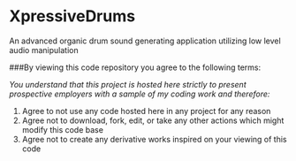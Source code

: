 # XpressiveDrums
An advanced organic drum sound generating application utilizing low level audio manipulation

###By viewing this code repository you agree to the following terms:

*You understand that this project is hosted here strictly to present prospective employers with a sample of my coding work and therefore:*

1. Agree to not use any code hosted here in any project for any reason
2. Agree not to download, fork, edit, or take any other actions which might modify this code base
3. Agree not to create any derivative works inspired on your viewing of this code
